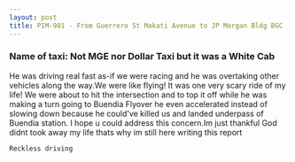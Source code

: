 ```yaml
---
layout: post
title: PIM-901 - From Guerrero St Makati Avenue to JP Morgan Bldg BGC
---
```


### Name of taxi: Not MGE nor Dollar Taxi but it was a White Cab

He was driving real fast as-if we were racing and he was overtaking other vehicles along the way.We were like flying! It was one very scary ride of my life! We were about to hit the intersection and to top it off while he was making a turn going to Buendia Flyover he even accelerated instead of slowing down because he could've killed us and landed underpass of Buendia station. I hope u could address this concern.Im just thankful God didnt took away my life thats why im still here writing this report

```Reckless driving```
